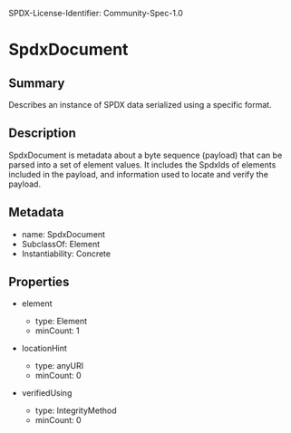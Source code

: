 SPDX-License-Identifier: Community-Spec-1.0

# SpdxDocument

## Summary

Describes an instance of SPDX data serialized using a specific format.

## Description

SpdxDocument is metadata about a byte sequence (payload) that can be parsed into a set of element values.
It includes the SpdxIds of elements included in the payload, and information used to locate and verify the payload.

## Metadata

- name: SpdxDocument
- SubclassOf: Element
- Instantiability: Concrete

## Properties

- element
  - type: Element
  - minCount: 1

- locationHint
  - type: anyURI
  - minCount: 0

- verifiedUsing
  - type: IntegrityMethod
  - minCount: 0


